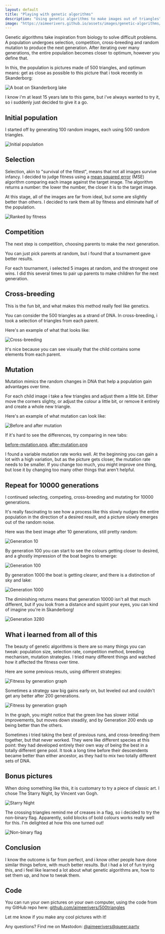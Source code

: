 ```yaml
---
layout: default
title: "Playing with genetic algorithms"
description: "Using genetic algorithms to make images out of triangles"
image: "https://aimeerivers.github.io/assets/images/genetic-algorithms/og-image.jpg"
---
```


Genetic algorithms take inspiration from biology to solve difficult problems. A population undergoes selection, competition, cross-breeding and random mutation to produce the next generation. After iterating over many generations, the entire population becomes closer to optimum, however you define that.

In this, the population is pictures made of 500 triangles, and optimum means: get as close as possible to this picture that i took recently in Skanderborg:

![A boat on Skanderborg lake](/assets/images/genetic-algorithms/a-boat-on-skanderborg-lake.png)

I know i'm at least 15 years late to this game, but i've always wanted to try it, so i suddenly just decided to give it a go.

## Initial population

I started off by generating 100 random images, each using 500 random triangles.

![Initial population](/assets/images/genetic-algorithms/initial-population.png)

## Selection

Selection, akin to "survival of the fittest", means that not all images survive infancy. I decided to judge fitness using a [mean squared error](https://en.wikipedia.org/wiki/Mean_squared_error) (MSE) algorithm comparing each image against the target image. The algorithm returns a number: the lower the number, the closer it is to the target image.

At this stage, all of the images are far from ideal, but some are slightly better than others. I decided to rank them all by fitness and eliminate half of the population.

![Ranked by fitness](/assets/images/genetic-algorithms/ranked-by-fitness.png)

## Competition

The next step is competition, choosing parents to make the next generation.

You can just pick parents at random, but i found that a tournament gave better results.

For each tournament, i selected 5 images at random, and the strongest one wins. I did this several times to pair up parents to make children for the next generation.

## Cross-breeding

This is the fun bit, and what makes this method really feel like genetics.

You can consider the 500 triangles as a strand of DNA. In cross-breeding, i took a selection of triangles from each parent.

Here's an example of what that looks like:

![Cross-breeding](/assets/images/genetic-algorithms/cross-breeding.png)

It's nice because you can see visually that the child contains some elements from each parent.

## Mutation

Mutation mimics the random changes in DNA that help a population gain advantages over time.

For each child image i take a few triangles and adjust them a little bit. Either move the corners slighty, or adjust the colour a little bit, or remove it entirely and create a whole new triangle.

Here's an example of what mutation can look like:

![Before and after mutation](/assets/images/genetic-algorithms/before-and-after-mutation.png)

If it's hard to see the differences, try comparing in new tabs:

[before-mutation.png](/assets/images/genetic-algorithms/before-mutation.png), [after-mutation.png](/assets/images/genetic-algorithms/after-mutation.png)

I found a variable mutation rate works well. At the beginning you can gain a lot with a high variation, but as the picture gets closer, the mutation rate needs to be smaller. If you change too much, you might improve one thing, but lose it by changing too many other things that aren't helpful.

## Repeat for 10000 generations

I continued selecting, competing, cross-breeding and mutating for 10000 generations.

It's really fascinating to see how a process like this slowly nudges the entire population in the direction of a desired result, and a picture slowly emerges out of the random noise.

Here was the best image after 10 generations, still pretty random:

![Generation 10](/assets/images/genetic-algorithms/generation_0010.png)

By generation 100 you can start to see the colours getting closer to desired, and a ghostly impression of the boat begins to emerge:

![Generation 100](/assets/images/genetic-algorithms/generation_0100.png)

By generation 1000 the boat is getting clearer, and there is a distinction of sky and lake:

![Generation 1000](/assets/images/genetic-algorithms/generation_1000.png)

The diminishing returns means that generation 10000 isn't all that much different, but if you look from a distance and squint your eyes, you can kind of imagine you're in Skanderborg!

![Generation 3280](/assets/images/genetic-algorithms/generation_10000.png)



## What i learned from all of this

The beauty of genetic algorithms is there are so many things you can tweak: population size, selection rate, competition method, breeding mechanism, mutation strategies. I tried many different things and watched how it affected the fitness over time.

Here are some previous resuts, using different strategies:

![Fitness by generation graph](/assets/images/genetic-algorithms/previous-bests.png)

Sometimes a strategy saw big gains early on, but leveled out and couldn't get any better after 200 generations.

![Fitness by generation graph](/assets/images/genetic-algorithms/fitness-by-generation-graph.png)

In the graph, you might notice that the green line has slower initial improvements, but moves down steadily, and by Generation 200 ends up being better than the others.

Sometimes i tried taking the best of previous runs, and cross-breeding them together, but that never worked. They were like different species at this point: they had developed entirely their own way of being the best in a totally different gene pool. It took a long time before their descendents became better than either ancestor, as they had to mix two totally different sets of DNA.

## Bonus pictures

When doing something like this, it is customary to try a piece of classic art. I chose The Starry Night, by Vincent van Gogh.

![Starry Night](/assets/images/genetic-algorithms/starry-night.png)

The crossing triangles remind me of creases in a flag, so i decided to try the non-binary flag. Apparently, solid blocks of bold colours works really well for this. I'm delighted at how this one turned out!

![Non-binary flag](/assets/images/genetic-algorithms/enby-flag.png)

## Conclusion

I know the outcome is far from perfect, and i know other people have done similar things before, with much better results. But i had a lot of fun trying this, and i feel like learned a lot about what genetic algorithms are, how to set them up, and how to tweak them.

## Code

You can run your own pictures on your own computer, using the code from my GitHub repo here: [github.com/aimeerivers/500triangles](https://github.com/aimeerivers/500triangles)

Let me know if you make any cool pictures with it!

Any questions? Find me on Mastodon: [@aimeerivers@queer.party](https://queer.party/@aimeerivers)
